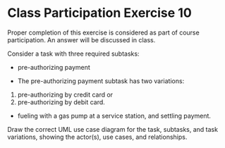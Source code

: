 # Class Participation Exercise 10

Proper completion of this exercise is considered as part of course participation. An answer will be discussed in class.

Consider a task with three required subtasks: 

- pre-authorizing payment

* The pre-authorizing payment subtask has two variations: 
1. pre-authorizing by credit card or 
2. pre-authorizing by debit card.

- fueling with a gas pump at a service station, and settling payment. 
 

Draw the correct UML use case diagram for the task, subtasks, and task variations, showing the actor(s), use cases, and relationships.
